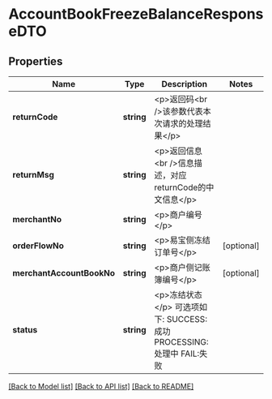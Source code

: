 # AccountBookFreezeBalanceResponseDTO

## Properties
Name | Type | Description | Notes
------------ | ------------- | ------------- | -------------
**returnCode** | **string** | &lt;p&gt;返回码&lt;br /&gt;该参数代表本次请求的处理结果&lt;/p&gt; | 
**returnMsg** | **string** | &lt;p&gt;返回信息&lt;br /&gt;信息描述，对应returnCode的中文信息&lt;/p&gt; | 
**merchantNo** | **string** | &lt;p&gt;商户编号&lt;/p&gt; | 
**orderFlowNo** | **string** | &lt;p&gt;易宝侧冻结订单号&lt;/p&gt; | [optional] 
**merchantAccountBookNo** | **string** | &lt;p&gt;商户侧记账簿编号&lt;/p&gt; | [optional] 
**status** | **string** | &lt;p&gt;冻结状态&lt;/p&gt; 可选项如下: SUCCESS:成功 PROCESSING:处理中 FAIL:失败 | 

[[Back to Model list]](../README.md#documentation-for-models) [[Back to API list]](../README.md#documentation-for-api-endpoints) [[Back to README]](../README.md)


